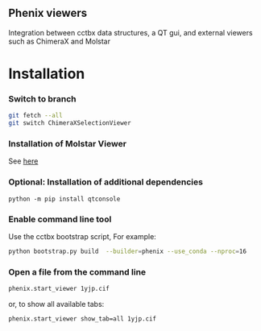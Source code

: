 ## Phenix viewers 
Integration between cctbx data structures, a QT gui, and external viewers such as ChimeraX and Molstar

# Installation

### Switch to branch
```bash
git fetch --all
git switch ChimeraXSelectionViewer
```

### Installation of Molstar Viewer
See [here](https://github.com/phenix-project/phenix-molstar)

### Optional: Installation of additional dependencies
```
python -m pip install qtconsole
```

### Enable command line tool
Use the cctbx bootstrap script, For example: 
```bash
python bootstrap.py build  --builder=phenix --use_conda --nproc=16
```


### Open a file from the command line
```bash
phenix.start_viewer 1yjp.cif
```
or, to show all available tabs:
```bash
phenix.start_viewer show_tab=all 1yjp.cif
```

